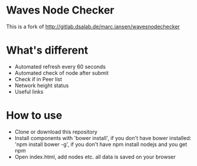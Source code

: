  # Waves Node Checker

 This is a fork of http://gitlab.dsalab.de/marc.jansen/wavesnodechecker

 # What's different

 - Automated refresh every 60 seconds
 - Automated check of node after submit
 - Check if in Peer list
 - Network height status
 - Useful links

 # How to use

 - Clone or download this repository
 - Install components with 'bower install', if you don't have bower installed: 'npm install bower -g', if you don't have npm install nodejs and you get npm
 - Open index.html, add nodes etc. all data is saved on your browser